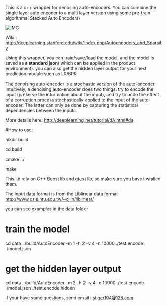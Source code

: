 This is a c++ wrapper for denosing auto-encoders. You can combine the single layer auto encoder to a multi layer version using some pre-train algorithms( Stacked Auto Encoders)

![IMG](http://deeplearning.stanford.edu/wiki/images/thumb/8/8d/STL_CombinedAE.png/500px-STL_CombinedAE.png) 

Wiki : http://deeplearning.stanford.edu/wiki/index.php/Autoencoders_and_Sparsity

Using this wrapper, you can train/save/load the model, and the model is saved as **a standard json**( which can be applied in the product environment).
you can also get the hidden layer output for your next prediction module such as LR/BPR 

The denoising auto-encoder is a stochastic version of the auto-encoder. Intuitively, a denoising auto-encoder does two things: 
try to encode the input (preserve the information about the input), and try to undo the effect of a corruption process stochastically
applied to the input of the auto-encoder. The latter can only be done by capturing the statistical dependencies between the inputs.


More details here: http://deeplearning.net/tutorial/dA.html#da

#How to use:

mkdir build

cd build

cmake ../

make

This lib rely on C++ Boost lib and gtest lib, so make sure you have installed them.

The input data format is from the Liblinear data format
http://www.csie.ntu.edu.tw/~cjlin/liblinear/

you can see examples in the data folder

# train the model

cd data
../build/AutoEncoder -m 1 -h 2 -v 4 -n 10000 ./test.encode ./model.json

# get the hidden layer output

cd data
../build/AutoEncoder -m 2 -h 2 -v 4 -n 10000 ./test.encode ./model.json ./test.encode.hidden

if your have some questions, send email : stiger104@126.com


